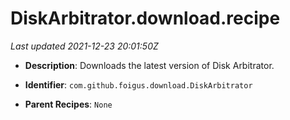 # DiskArbitrator.download.recipe

_Last updated 2021-12-23 20:01:50Z_

- **Description**: Downloads the latest version of Disk Arbitrator.

- **Identifier**: `com.github.foigus.download.DiskArbitrator`

- **Parent Recipes**: `None`
